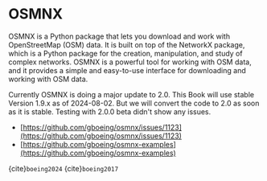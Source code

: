 # OSMNX

OSMNX is a Python package that lets you download and work with OpenStreetMap (OSM) data. It is built on top of the NetworkX package, which is a Python package for the creation, manipulation, and study of complex networks. OSMNX is a powerful tool for working with OSM data, and it provides a simple and easy-to-use interface for downloading and working with OSM data.

Currently OSMNX is doing a major update to 2.0. This Book will use stable Version 1.9.x as of 2024-08-02. But we will convert the code to 2.0 as soon as it is stable. Testing with 2.0.0 beta didn't show any issues.

- [https://github.com/gboeing/osmnx/issues/1123](https://github.com/gboeing/osmnx/issues/1123)
- [https://github.com/gboeing/osmnx-examples](https://github.com/gboeing/osmnx-examples)

{cite}`boeing2024`
{cite}`boeing2017`
